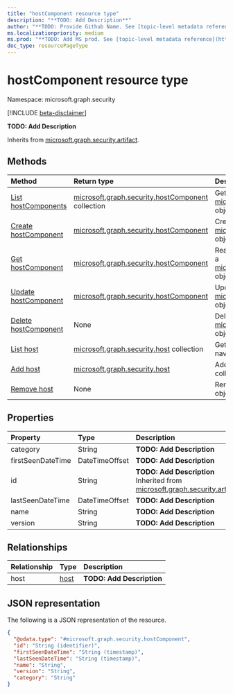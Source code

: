 ```yaml
---
title: "hostComponent resource type"
description: "**TODO: Add Description**"
author: "**TODO: Provide Github Name. See [topic-level metadata reference](https://aka.ms/msgo?pagePath=Document-APIs/Guidelines/Metadata)**"
ms.localizationpriority: medium
ms.prod: "**TODO: Add MS prod. See [topic-level metadata reference](https://aka.ms/msgo?pagePath=Document-APIs/Guidelines/Metadata)**"
doc_type: resourcePageType
---
```


# hostComponent resource type

Namespace: microsoft.graph.security

[!INCLUDE [beta-disclaimer](../../includes/beta-disclaimer.md)]

**TODO: Add Description**


Inherits from [microsoft.graph.security.artifact](../resources/security-artifact.md).

## Methods
|Method|Return type|Description|
|:---|:---|:---|
|[List hostComponents](../api/security-hostname-list-components.md)|[microsoft.graph.security.hostComponent](../resources/security-hostcomponent.md) collection|Get a list of the [microsoft.graph.security.hostComponent](../resources/security-hostcomponent.md) objects and their properties.|
|[Create hostComponent](../api/security-hostname-post-components.md)|[microsoft.graph.security.hostComponent](../resources/security-hostcomponent.md)|Create a new [microsoft.graph.security.hostComponent](../resources/security-hostcomponent.md) object.|
|[Get hostComponent](../api/security-hostcomponent-get.md)|[microsoft.graph.security.hostComponent](../resources/security-hostcomponent.md)|Read the properties and relationships of a [microsoft.graph.security.hostComponent](../resources/security-hostcomponent.md) object.|
|[Update hostComponent](../api/security-hostcomponent-update.md)|[microsoft.graph.security.hostComponent](../resources/security-hostcomponent.md)|Update the properties of a [microsoft.graph.security.hostComponent](../resources/security-hostcomponent.md) object.|
|[Delete hostComponent](../api/security-hostname-delete-components.md)|None|Delete a [microsoft.graph.security.hostComponent](../resources/security-hostcomponent.md) object.|
|[List host](../api/security-threatintelligence-list-hosts.md)|[microsoft.graph.security.host](../resources/security-host.md) collection|Get the host resources from the host navigation property.|
|[Add host](../api/security-hostcomponent-post-host.md)|[microsoft.graph.security.host](../resources/security-host.md)|Add host by posting to the host collection.|
|[Remove host](../api/security-hostcomponent-delete-host.md)|None|Remove a [microsoft.graph.security.host](../resources/security-host.md) object.|

## Properties
|Property|Type|Description|
|:---|:---|:---|
|category|String|**TODO: Add Description**|
|firstSeenDateTime|DateTimeOffset|**TODO: Add Description**|
|id|String|**TODO: Add Description** Inherited from [microsoft.graph.security.artifact](../resources/security-artifact.md).|
|lastSeenDateTime|DateTimeOffset|**TODO: Add Description**|
|name|String|**TODO: Add Description**|
|version|String|**TODO: Add Description**|

## Relationships
|Relationship|Type|Description|
|:---|:---|:---|
|host|[host](../resources/security-host.md)|**TODO: Add Description**|

## JSON representation
The following is a JSON representation of the resource.
<!-- {
  "blockType": "resource",
  "keyProperty": "id",
  "@odata.type": "microsoft.graph.security.hostComponent",
  "baseType": "microsoft.graph.security.artifact",
  "openType": false
}
-->
``` json
{
  "@odata.type": "#microsoft.graph.security.hostComponent",
  "id": "String (identifier)",
  "firstSeenDateTime": "String (timestamp)",
  "lastSeenDateTime": "String (timestamp)",
  "name": "String",
  "version": "String",
  "category": "String"
}
```

